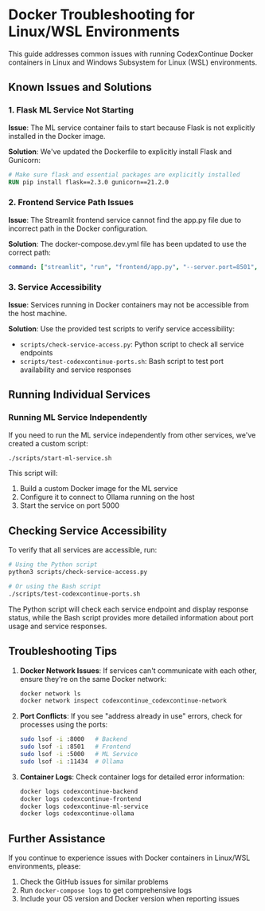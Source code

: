 # Docker Troubleshooting for Linux/WSL Environments

This guide addresses common issues with running CodexContinue Docker containers in Linux and Windows Subsystem for Linux (WSL) environments.

## Known Issues and Solutions

### 1. Flask ML Service Not Starting

**Issue**: The ML service container fails to start because Flask is not explicitly installed in the Docker image.

**Solution**: We've updated the Dockerfile to explicitly install Flask and Gunicorn:

```dockerfile
# Make sure flask and essential packages are explicitly installed
RUN pip install flask==2.3.0 gunicorn==21.2.0
```

### 2. Frontend Service Path Issues

**Issue**: The Streamlit frontend service cannot find the app.py file due to incorrect path in the Docker configuration.

**Solution**: The docker-compose.dev.yml file has been updated to use the correct path:

```yaml
command: ["streamlit", "run", "frontend/app.py", "--server.port=8501", "--server.address=0.0.0.0"]
```

### 3. Service Accessibility

**Issue**: Services running in Docker containers may not be accessible from the host machine.

**Solution**: Use the provided test scripts to verify service accessibility:

- `scripts/check-service-access.py`: Python script to check all service endpoints
- `scripts/test-codexcontinue-ports.sh`: Bash script to test port availability and service responses

## Running Individual Services

### Running ML Service Independently

If you need to run the ML service independently from other services, we've created a custom script:

```bash
./scripts/start-ml-service.sh
```

This script will:
1. Build a custom Docker image for the ML service
2. Configure it to connect to Ollama running on the host
3. Start the service on port 5000

## Checking Service Accessibility

To verify that all services are accessible, run:

```bash
# Using the Python script
python3 scripts/check-service-access.py

# Or using the Bash script
./scripts/test-codexcontinue-ports.sh
```

The Python script will check each service endpoint and display response status, while the Bash script provides more detailed information about port usage and service responses.

## Troubleshooting Tips

1. **Docker Network Issues**: If services can't communicate with each other, ensure they're on the same Docker network:
   ```bash
   docker network ls
   docker network inspect codexcontinue_codexcontinue-network
   ```

2. **Port Conflicts**: If you see "address already in use" errors, check for processes using the ports:
   ```bash
   sudo lsof -i :8000   # Backend
   sudo lsof -i :8501   # Frontend
   sudo lsof -i :5000   # ML Service
   sudo lsof -i :11434  # Ollama
   ```

3. **Container Logs**: Check container logs for detailed error information:
   ```bash
   docker logs codexcontinue-backend
   docker logs codexcontinue-frontend
   docker logs codexcontinue-ml-service
   docker logs codexcontinue-ollama
   ```

## Further Assistance

If you continue to experience issues with Docker containers in Linux/WSL environments, please:
1. Check the GitHub issues for similar problems
2. Run `docker-compose logs` to get comprehensive logs
3. Include your OS version and Docker version when reporting issues
